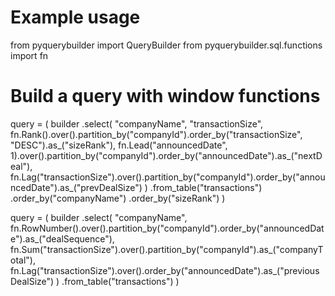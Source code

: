 # Example usage
from pyquerybuilder import QueryBuilder
from pyquerybuilder.sql.functions import fn

# Build a query with window functions
query = (
    builder
    .select(
        "companyName",
        "transactionSize",
        fn.Rank().over().partition_by("companyId").order_by("transactionSize", "DESC").as_("sizeRank"),
        fn.Lead("announcedDate", 1).over().partition_by("companyId").order_by("announcedDate").as_("nextDeal"),
        fn.Lag("transactionSize").over().partition_by("companyId").order_by("announcedDate").as_("prevDealSize")
    )
    .from_table("transactions")
    .order_by("companyName")
    .order_by("sizeRank")
)


query = (
    builder
    .select(
        "companyName",
        fn.RowNumber().over().partition_by("companyId").order_by("announcedDate").as_("dealSequence"),
        fn.Sum("transactionSize").over().partition_by("companyId").as_("companyTotal"),
        fn.Lag("transactionSize").over().order_by("announcedDate").as_("previousDealSize")
    )
    .from_table("transactions")
)
